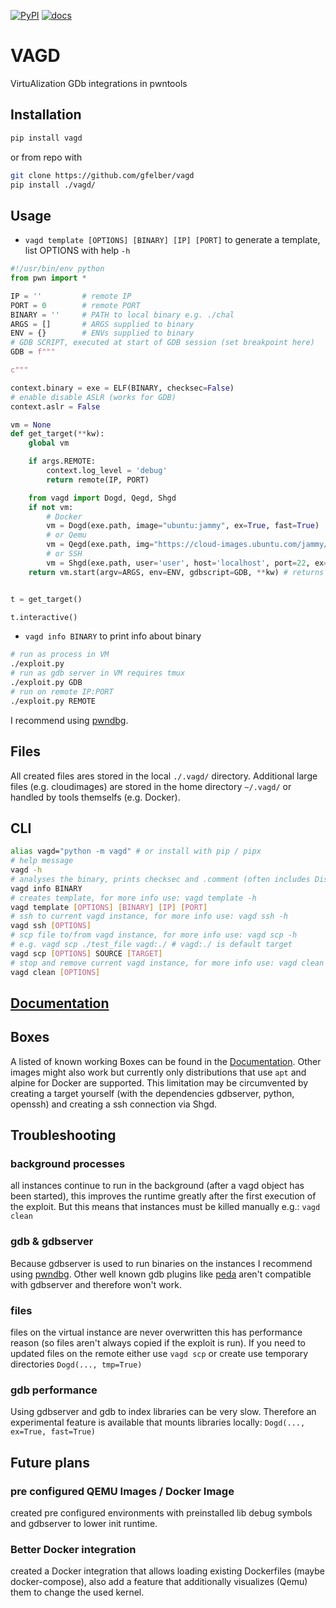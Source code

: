 [![PyPI](https://img.shields.io/pypi/v/vagd?style=flat)](https://pypi.org/project/vagd/) [![docs](https://img.shields.io/badge/docs-passing-success)](https://vagd.gfelber.dev)

# VAGD

VirtuAlization GDb integrations in pwntools



## Installation

```bash
pip install vagd
```
or from repo with
```bash
git clone https://github.com/gfelber/vagd
pip install ./vagd/
```



## Usage

+ `vagd template [OPTIONS] [BINARY] [IP] [PORT]` to generate a template, list OPTIONS with help `-h`

```python
#!/usr/bin/env python
from pwn import *

IP = ''         # remote IP
PORT = 0        # remote PORT
BINARY = ''     # PATH to local binary e.g. ./chal
ARGS = []       # ARGS supplied to binary 
ENV = {}        # ENVs supplied to binary
# GDB SCRIPT, executed at start of GDB session (set breakpoint here)
GDB = f"""

c"""

context.binary = exe = ELF(BINARY, checksec=False)
# enable disable ASLR (works for GDB)
context.aslr = False

vm = None
def get_target(**kw):
    global vm

    if args.REMOTE:
        context.log_level = 'debug'
        return remote(IP, PORT)

    from vagd import Dogd, Qegd, Shgd
    if not vm:
        # Docker 
        vm = Dogd(exe.path, image="ubuntu:jammy", ex=True, fast=True)
        # or Qemu
        vm = Qegd(exe.path, img="https://cloud-images.ubuntu.com/jammy/current/jammy-server-cloudimg-amd64.img", ex=True, fast=True)
        # or SSH
        vm = Shgd(exe.path, user='user', host='localhost', port=22, ex=True, fast=True)
    return vm.start(argv=ARGS, env=ENV, gdbscript=GDB, **kw) # returns a pwn.process (similar to pwn.process())


t = get_target()

t.interactive()
```

+ `vagd info BINARY` to print info about binary

```bash
# run as process in VM
./exploit.py
# run as gdb server in VM requires tmux
./exploit.py GDB
# run on remote IP:PORT
./exploit.py REMOTE
```

I recommend using [pwndbg](https://github.com/pwndbg/pwndbg).

 

## Files

All created files ares stored in the local `./.vagd/` directory. Additional large files (e.g. cloudimages) are stored in the home directory `~/.vagd/` or handled by tools themselfs (e.g. Docker).



## CLI

```bash
alias vagd="python -m vagd" # or install with pip / pipx
# help message
vagd -h
# analyses the binary, prints checksec and .comment (often includes Distro and Compiler info)
vagd info BINARY
# creates template, for more info use: vagd template -h
vagd template [OPTIONS] [BINARY] [IP] [PORT]
# ssh to current vagd instance, for more info use: vagd ssh -h
vagd ssh [OPTIONS]
# scp file to/from vagd instance, for more info use: vagd scp -h
# e.g. vagd scp ./test_file vagd:./ # vagd:./ is default target
vagd scp [OPTIONS] SOURCE [TARGET]
# stop and remove current vagd instance, for more info use: vagd clean -h
vagd clean [OPTIONS]
```



## [Documentation](https://vagd.gfelber.dev)



## Boxes

A listed of known working Boxes can be found in the [Documentation](http://vagd.gfelber.dev/autoapi/vagd/box/index.html#module-vagd.box).
Other images might also work but currently only distributions that use `apt` and alpine for Docker are supported.
This limitation may be circumvented by creating a target yourself (with the dependencies gdbserver, python, openssh) and creating a ssh connection via Shgd.



## Troubleshooting

### background processes

all instances continue to run in the background (after a vagd object has been started), this improves the runtime greatly after the first execution of the exploit. But this means that instances must be killed manually e.g.: `vagd clean`

### gdb & gdbserver

Because gdbserver is used to run binaries on the instances I recommend using [pwndbg](https://github.com/pwndbg/pwndbg). Other well known gdb plugins like [peda](https://github.com/longld/peda) aren't compatible with gdbserver and therefore won't work.

### files

files on the virtual instance are never overwritten this has performance reason (so files aren't always copied if the exploit is run). If you need to updated files on the remote either use `vagd scp` or create use temporary directories `Dogd(..., tmp=True)`

### gdb performance

Using gdbserver and gdb to index libraries can be very slow. Therefore an experimental feature is available that mounts libraries locally: `Dogd(..., ex=True, fast=True)` 



## Future plans

### pre configured QEMU Images / Docker Image

created pre configured environments with preinstalled lib debug symbols and gdbserver to lower init runtime.

### Better Docker integration

created a Docker integration that allows loading existing Dockerfiles (maybe docker-compose), also add a feature that additionally visualizes (Qemu) them to change the used kernel.
